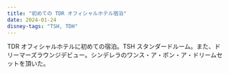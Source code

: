 ```yaml
---
title: "初めての TDR オフィシャルホテル宿泊"
date: 2024-01-24
disney-tags: "TSH, TDH"
---
```


TDR オフィシャルホテルに初めての宿泊。TSH スタンダードルーム。また、ドリーマーズラウンジデビュー。シンデレラのワンス・ア・ポン・ア・ドリームセットを頂いた。